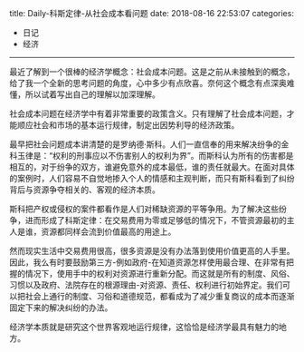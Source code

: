 title: Daily-科斯定律-从社会成本看问题
date: 2018-08-16 22:53:07
categories:
- 日记
- 经济

---

最近了解到一个很棒的经济学概念：社会成本问题。这是之前从未接触到的概念，给了我一个全新的思考问题的角度，心中多少有点欣喜。奈何这个概念有点深奥难懂，所以试着写出自己的理解以加深理解。

社会成本问题在经济学中有着非常重要的政策含义。只有理解了社会成本问题，才能顺应社会和市场的基本运行规律，制定出因势利导的经济政策。

最早把社会问题成本讲清楚的是罗纳德·斯科。人们一直信奉的用来解决纷争的金科玉律是：“权利的刑事应以不伤害别人的权利为界”。而斯科认为所有的伤害都是相互的，对于纷争的双方，谁避免意外的成本最低，谁的责任就最大。在面对具体的案例时，人们容易不自觉地掺入个人的情感和主观判断，而只有斯科看到了纠纷背后与资源争夺相关的、客观的经济本质。

斯科把产权或侵权的案件都看作是人们对稀缺资源的平等争用。为了解决这些纷争，进而形成了科斯定律：在交易费用为零或足够低的情况下，不管资源最初的主人是谁，资源都同样会流到价值最高的用途上。

然而现实生活中交易费用很高，很多资源是没有办法落到使用价值更高的人手里。因此，我么有时要鼓励第三方-例如政府-在知道资源怎样使用最合理、在非常有把握的情况下，使用手中的权利对资源进行重新分配。而这就是所有的制度、风俗、习惯以及政府、法院存在的根源理由-对资源、责任、权利进行初始界定。我们可以把社会上通行的制度、习俗和道德规范，都看成为了减少重复商议的成本而逐渐固定下来的解决纠纷的办法。

经济学本质就是研究这个世界客观地运行规律，这恰恰是经济学最具有魅力的地方。
